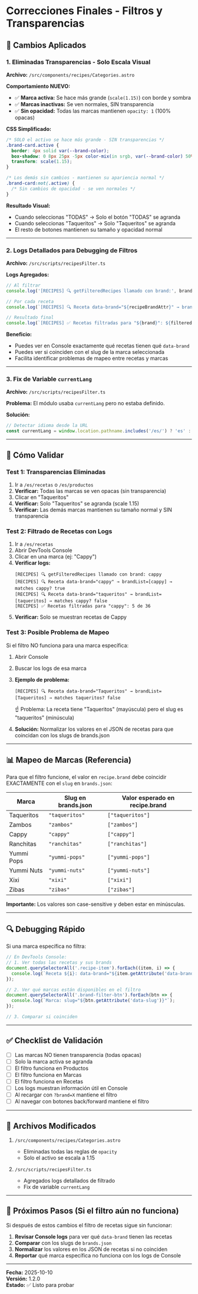 # Correcciones Finales - Filtros y Transparencias

## 🎯 Cambios Aplicados

### 1. **Eliminadas Transparencias - Solo Escala Visual**

**Archivo:** `/src/components/recipes/Categories.astro`

**Comportamiento NUEVO:**
- ✅ **Marca activa:** Se hace más grande (`scale(1.15)`) con borde y sombra
- ✅ **Marcas inactivas:** Se ven normales, SIN transparencia
- ✅ **Sin opacidad:** Todas las marcas mantienen `opacity: 1` (100% opacas)

**CSS Simplificado:**
```css
/* SOLO el activo se hace más grande - SIN transparencias */
.brand-card.active {
  border: 4px solid var(--brand-color);
  box-shadow: 0 8px 25px -5px color-mix(in srgb, var(--brand-color) 50%, transparent);
  transform: scale(1.15);
}

/* Los demás sin cambios - mantienen su apariencia normal */
.brand-card:not(.active) {
  /* Sin cambios de opacidad - se ven normales */
}
```

**Resultado Visual:**
- Cuando seleccionas "TODAS" → Solo el botón "TODAS" se agranda
- Cuando seleccionas "Taqueritos" → Solo "Taqueritos" se agranda
- El resto de botones mantienen su tamaño y opacidad normal

---

### 2. **Logs Detallados para Debugging de Filtros**

**Archivo:** `/src/scripts/recipesFilter.ts`

**Logs Agregados:**
```typescript
// Al filtrar
console.log('[RECIPES] 🔍 getFilteredRecipes llamado con brand:', brand);

// Por cada receta
console.log(`[RECIPES] 🔍 Receta data-brand="${recipeBrandAttr}" → brandList=[${brandList.join(',')}] → matches ${brand}? ${matches}`);

// Resultado final
console.log(`[RECIPES] ✅ Recetas filtradas para "${brand}": ${filtered.length} de ${allRecipeItems.length}`);
```

**Beneficio:**
- Puedes ver en Console exactamente qué recetas tienen qué `data-brand`
- Puedes ver si coinciden con el slug de la marca seleccionada
- Facilita identificar problemas de mapeo entre recetas y marcas

---

### 3. **Fix de Variable `currentLang`**

**Archivo:** `/src/scripts/recipesFilter.ts`

**Problema:** El módulo usaba `currentLang` pero no estaba definido.

**Solución:**
```typescript
// Detectar idioma desde la URL
const currentLang = window.location.pathname.includes('/es/') ? 'es' : 'en';
```

---

## 🧪 Cómo Validar

### Test 1: Transparencias Eliminadas
1. Ir a `/es/recetas` o `/es/productos`
2. **Verificar:** Todas las marcas se ven opacas (sin transparencia)
3. Clicar en "Taqueritos"
4. **Verificar:** Solo "Taqueritos" se agranda (scale 1.15)
5. **Verificar:** Las demás marcas mantienen su tamaño normal y SIN transparencia

### Test 2: Filtrado de Recetas con Logs
1. Ir a `/es/recetas`
2. Abrir DevTools Console
3. Clicar en una marca (ej: "Cappy")
4. **Verificar logs:**
   ```
   [RECIPES] 🔍 getFilteredRecipes llamado con brand: cappy
   [RECIPES] 🔍 Receta data-brand="cappy" → brandList=[cappy] → matches cappy? true
   [RECIPES] 🔍 Receta data-brand="taqueritos" → brandList=[taqueritos] → matches cappy? false
   [RECIPES] ✅ Recetas filtradas para "cappy": 5 de 36
   ```
5. **Verificar:** Solo se muestran recetas de Cappy

### Test 3: Posible Problema de Mapeo
Si el filtro NO funciona para una marca específica:

1. Abrir Console
2. Buscar los logs de esa marca
3. **Ejemplo de problema:**
   ```
   [RECIPES] 🔍 Receta data-brand="Taqueritos" → brandList=[Taqueritos] → matches taqueritos? false
   ```
   ☝️ Problema: La receta tiene "Taqueritos" (mayúscula) pero el slug es "taqueritos" (minúscula)

4. **Solución:** Normalizar los valores en el JSON de recetas para que coincidan con los slugs de brands.json

---

## 📊 Mapeo de Marcas (Referencia)

Para que el filtro funcione, el valor en `recipe.brand` debe coincidir EXACTAMENTE con el `slug` en `brands.json`:

| Marca | Slug en brands.json | Valor esperado en recipe.brand |
|-------|---------------------|--------------------------------|
| Taqueritos | `"taqueritos"` | `["taqueritos"]` |
| Zambos | `"zambos"` | `["zambos"]` |
| Cappy | `"cappy"` | `["cappy"]` |
| Ranchitas | `"ranchitas"` | `["ranchitas"]` |
| Yummi Pops | `"yummi-pops"` | `["yummi-pops"]` |
| Yummi Nuts | `"yummi-nuts"` | `["yummi-nuts"]` |
| Xixi | `"xixi"` | `["xixi"]` |
| Zibas | `"zibas"` | `["zibas"]` |

**Importante:** Los valores son case-sensitive y deben estar en minúsculas.

---

## 🔍 Debugging Rápido

Si una marca específica no filtra:

```javascript
// En DevTools Console:
// 1. Ver todas las recetas y sus brands
document.querySelectorAll('.recipe-item').forEach((item, i) => {
  console.log(`Receta ${i}: data-brand="${item.getAttribute('data-brand')}"`);
});

// 2. Ver qué marcas están disponibles en el filtro
document.querySelectorAll('.brand-filter-btn').forEach(btn => {
  console.log(`Marca: slug="${btn.getAttribute('data-slug')}"`);
});

// 3. Comparar si coinciden
```

---

## ✅ Checklist de Validación

- [ ] Las marcas NO tienen transparencia (todas opacas)
- [ ] Solo la marca activa se agranda
- [ ] El filtro funciona en Productos
- [ ] El filtro funciona en Marcas
- [ ] El filtro funciona en Recetas
- [ ] Los logs muestran información útil en Console
- [ ] Al recargar con `?brand=X` mantiene el filtro
- [ ] Al navegar con botones back/forward mantiene el filtro

---

## 📝 Archivos Modificados

1. `/src/components/recipes/Categories.astro`
   - Eliminadas todas las reglas de `opacity`
   - Solo el activo se escala a 1.15

2. `/src/scripts/recipesFilter.ts`
   - Agregados logs detallados de filtrado
   - Fix de variable `currentLang`

---

## 🚀 Próximos Pasos (Si el filtro aún no funciona)

Si después de estos cambios el filtro de recetas sigue sin funcionar:

1. **Revisar Console logs** para ver qué `data-brand` tienen las recetas
2. **Comparar** con los slugs de `brands.json`
3. **Normalizar** los valores en los JSON de recetas si no coinciden
4. **Reportar** qué marca específica no funciona con los logs de Console

---

**Fecha:** 2025-10-10  
**Versión:** 1.2.0  
**Estado:** ✅ Listo para probar
